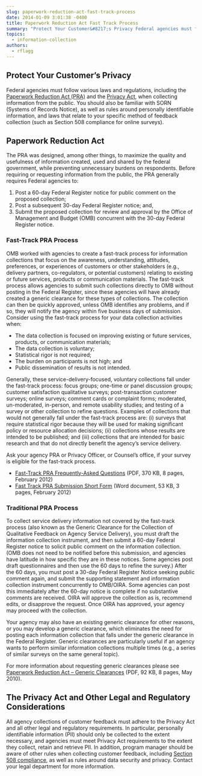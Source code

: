 ```yaml
---
slug: paperwork-reduction-act-fast-track-process
date: 2014-01-09 3:01:38 -0400
title: Paperwork Reduction Act Fast Track Process
summary: "Protect Your Customer&#8217;s Privacy Federal agencies must follow various laws and regulations, including the Paperwork Reduction Act (PRA) and the Privacy Act, when collecting information from the public. You should also be familiar with SORN (Systems of Records Notice), as well as rules around personally identifiable information, and laws that relate to your specific method of feedback collection"
topics:
  - information-collection
authors:
  - rflagg
---
```


## Protect Your Customer&#8217;s Privacy

Federal agencies must follow various laws and regulations, including the [Paperwork Reduction Act (PRA)](http://www.gpo.gov/fdsys/pkg/PLAW-104publ13/html/PLAW-104publ13.htm) and the [Privacy Act](http://www.justice.gov/opcl/1974privacyact-overview.htm), when collecting information from the public. You should also be familiar with SORN (Systems of Records Notice), as well as rules around personally identifiable information, and laws that relate to your specific method of feedback collection (such as Section 508 compliance for online surveys).

## Paperwork Reduction Act

The PRA was designed, among other things, to maximize the quality and usefulness of information created, used and shared by the federal government, while preventing unnecessary burdens on respondents. Before requiring or requesting information from the public, the PRA generally requires Federal agencies to:

1. Post a 60-day Federal Register notice for public comment on the proposed collection;
2. Post a subsequent 30-day Federal Register notice; and,
3. Submit the proposed collection for review and approval by the Office of Management and Budget (OMB) concurrent with the 30-day Federal Register notice.

### Fast-Track PRA Process

OMB worked with agencies to create a fast-track process for information collections that focus on the awareness, understanding, attitudes, preferences, or experiences of customers or other stakeholders (e.g., delivery partners, co-regulators, or potential customers) relating to existing or future services, products or communication materials. The fast-track process allows agencies to submit such collections directly to OMB without posting in the Federal Register, since these agencies will have already created a generic clearance for these types of collections. The collection can then be quickly approved, unless OMB identifies any problems, and if so, they will notify the agency within five business days of submission. Consider using the fast-track process for your data collection activities when:

- The data collection is focused on improving existing or future services, products, or communication materials;
- The data collection is voluntary;
- Statistical rigor is not required;
- The burden on participants is not high; and
- Public dissemination of results is not intended.

Generally, these service-delivery-focused, voluntary collections fall under the fast-track process: focus groups; one-time or panel discussion groups; customer satisfaction qualitative surveys; post-transaction customer surveys; online surveys; comment cards or complaint forms; moderated, un-moderated, in-person, and remote usability studies; and testing of a survey or other collection to refine questions. Examples of collections that would not generally fall under the fast-track process are: (i) surveys that require statistical rigor because they will be used for making significant policy or resource allocation decisions; (ii) collections whose results are intended to be published; and (iii) collections that are intended for basic research and that do not directly benefit the agency&#8217;s service delivery.

Ask your agency PRA or Privacy Officer, or Counsel&#8217;s office, if your survey is eligible for the fast-track process.

- [Fast-Track PRA Frequently-Asked Questions](https://obamawhitehouse.archives.gov/sites/default/files/omb/assets/inforeg/pra-faqs.pdf) (PDF, 370 KB, 8 pages, February 2012)
- [Fast Track PRA Submission Short Form](https://s3.amazonaws.com/digitalgov/_legacy-img/2017/05/fast-track-PRA-submission-short-form-3.doc) (Word document, 53 KB, 3 pages, February 2012)

### Traditional PRA Process

To collect service delivery information not covered by the fast-track process (also known as the Generic Clearance for the Collection of Qualitative Feedback on Agency Service Delivery), you must draft the information collection instrument, and then submit a 60-day Federal Register notice to solicit public comment on the information collection. (OMB does not need to be notified before this submission, and agencies have latitude in how specific they are in these notices. Some agencies post draft questionnaires and then use the 60 days to refine the survey.) After the 60 days, you must post a 30-day Federal Register Notice seeking public comment again, and submit the supporting statement and information collection instrument concurrently to OMB/OIRA. Some agencies can post this immediately after the 60-day notice is complete if no substantive comments are received. OIRA will approve the collection as is, recommend edits, or disapprove the request. Once OIRA has approved, your agency may proceed with the collection.

Your agency may also have an existing generic clearance for other reasons, or you may develop a generic clearance, which eliminates the need for posting each information collection that falls under the generic clearance in the Federal Register. Generic clearances are particularly useful if an agency wants to perform similar information collections multiple times (e.g., a series of similar surveys on the same general topic).

For more information about requesting generic clearances please see [Paperwork Reduction Act – Generic Clearances](https://obamawhitehouse.archives.gov/sites/default/files/omb/assets/inforeg/PRA_Gen_ICRs_5-28-2010.pdf) (PDF, 92 KB, 8 pages, May 2010).

## The Privacy Act and Other Legal and Regulatory Considerations

All agency collections of customer feedback must adhere to the Privacy Act and all other legal and regulatory requirements. In particular, personally identifiable information (PII) should only be collected to the extent necessary, and agencies must meet Privacy Act requirements to the extent they collect, retain and retrieve PII. In addition, program manager should be aware of other rules when collecting customer feedback, including [Section 508 compliance](http://www.section508.gov/), as well as rules around data security and privacy. Contact your legal department for more information.
